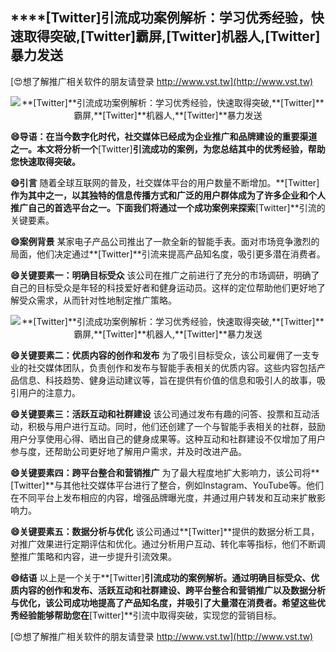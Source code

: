 ## ****[Twitter]**引流成功案例解析：学习优秀经验，快速取得突破,**[Twitter]**霸屏,**[Twitter]**机器人,**[Twitter]**暴力发送**

[😍想了解推广相关软件的朋友请登录 http://www.vst.tw](http://www.vst.tw)

 <center><img src="https://vst.tw/MP4/tuiguang/png/6.png" alt="**[Twitter]**引流成功案例解析：学习优秀经验，快速取得突破,**[Twitter]**霸屏,**[Twitter]**机器人,**[Twitter]**暴力发送"></center>

**😄导语：在当今数字化时代，社交媒体已经成为企业推广和品牌建设的重要渠道之一。本文将分析一个**[Twitter]**引流成功的案例，为您总结其中的优秀经验，帮助您快速取得突破。**

**😄引言**
随着全球互联网的普及，社交媒体平台的用户数量不断增加。**[Twitter]**作为其中之一，以其独特的信息传播方式和广泛的用户群体成为了许多企业和个人推广自己的首选平台之一。下面我们将通过一个成功案例来探索**[Twitter]**引流的关键要素。

**😄案例背景**
某家电子产品公司推出了一款全新的智能手表。面对市场竞争激烈的局面，他们决定通过**[Twitter]**引流来提高产品知名度，吸引更多潜在消费者。

**😄关键要素一：明确目标受众**
该公司在推广之前进行了充分的市场调研，明确了自己的目标受众是年轻的科技爱好者和健身运动员。这样的定位帮助他们更好地了解受众需求，从而针对性地制定推广策略。

 <center><img src="https://vst.tw/MP4/tuiguang/png/0.png" alt="**[Twitter]**引流成功案例解析：学习优秀经验，快速取得突破,**[Twitter]**霸屏,**[Twitter]**机器人,**[Twitter]**暴力发送"></center>

**😄关键要素二：优质内容的创作和发布**
为了吸引目标受众，该公司雇佣了一支专业的社交媒体团队，负责创作和发布与智能手表相关的优质内容。这些内容包括产品信息、科技趋势、健身运动建议等，旨在提供有价值的信息和吸引人的故事，吸引用户的注意力。

**😄关键要素三：活跃互动和社群建设**
该公司通过发布有趣的问答、投票和互动活动，积极与用户进行互动。同时，他们还创建了一个与智能手表相关的社群，鼓励用户分享使用心得、晒出自己的健身成果等。这种互动和社群建设不仅增加了用户参与度，还帮助公司更好地了解用户需求，并及时改进产品。

**😄关键要素四：跨平台整合和营销推广**
为了最大程度地扩大影响力，该公司将**[Twitter]**与其他社交媒体平台进行了整合，例如Instagram、YouTube等。他们在不同平台上发布相应的内容，增强品牌曝光度，并通过用户转发和互动来扩散影响力。

**😄关键要素五：数据分析与优化**
该公司通过**[Twitter]**提供的数据分析工具，对推广效果进行定期评估和优化。通过分析用户互动、转化率等指标，他们不断调整推广策略和内容，进一步提升引流效果。

**😄结语**
以上是一个关于**[Twitter]**引流成功的案例解析。通过明确目标受众、优质内容的创作和发布、活跃互动和社群建设、跨平台整合和营销推广以及数据分析与优化，该公司成功地提高了产品知名度，并吸引了大量潜在消费者。希望这些优秀经验能够帮助您在**[Twitter]**引流中取得突破，实现您的营销目标。

[😍想了解推广相关软件的朋友请登录 http://www.vst.tw](http://www.vst.tw)



